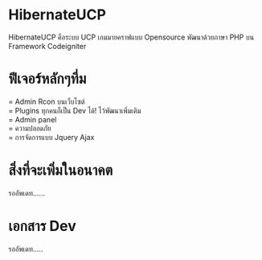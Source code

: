 HibernateUCP
============

HibernateUCP คือระบบ UCP เกมมายคราฟแบบ Opensource พัฒนาด้วยภาษา PHP บน Framework Codeigniter

ฟีเจอร์หลักๆที่ม
============
= Admin Rcon บนเว็บไซต์<br>
= Plugins ทุกคนก็เป็น Dev ได้! ไว้พัฒนาเพิ่มเติม<br>
= Admin panel<br>
= ความปลอดภัย<br>
= การจัดการแบบ Jquery Ajax<br>

สิ่งที่จะเพิ่มในอนาคต
============

รออัพเดท......

เอกสาร Dev
============

รออัพเดท.....
